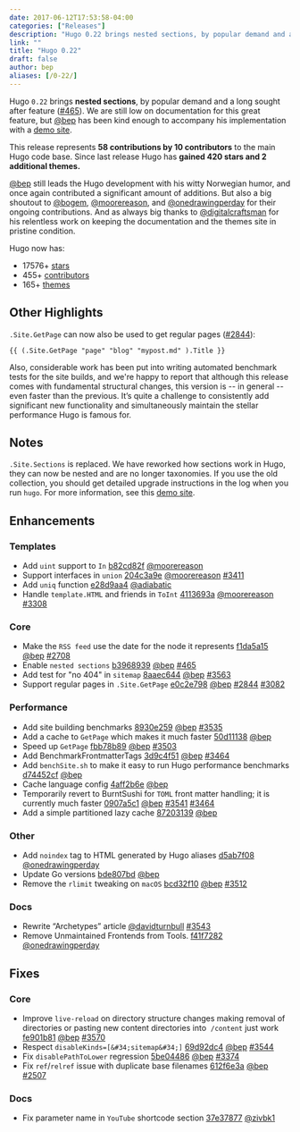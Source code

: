 ```yaml
---
date: 2017-06-12T17:53:58-04:00
categories: ["Releases"]
description: "Hugo 0.22 brings nested sections, by popular demand and a long sought after feature"
link: ""
title: "Hugo 0.22"
draft: false
author: bep
aliases: [/0-22/]
---
```



Hugo `0.22` brings **nested sections**, by popular demand and a long sought after feature ([#465](https://github.com/gohugoio/hugo/issues/465)).  We are still low on documentation for this great feature, but [@bep](https://github.com/bep)  has been kind enough to accompany his implementation with a [demo site](http://hugotest.bep.is/).

This release represents **58 contributions by 10 contributors** to the main Hugo code base. Since last release Hugo has **gained 420 stars and 2 additional themes.**

[@bep](https://github.com/bep) still leads the Hugo development with his witty Norwegian humor, and once again contributed a significant amount of additions. But also a big shoutout to [@bogem](https://github.com/bogem), [@moorereason](https://github.com/moorereason), and [@onedrawingperday](https://github.com/onedrawingperday) for their ongoing contributions. And as always big thanks to [@digitalcraftsman](https://github.com/digitalcraftsman) for his relentless work on keeping the documentation and the themes site in pristine condition.

Hugo now has:

* 17576&#43; [stars](https://github.com/gohugoio/hugo/stargazers)
* 455&#43; [contributors](https://github.com/gohugoio/hugo/graphs/contributors)
* 165&#43; [themes](http://themes.gohugo.io/)

## Other Highlights

`.Site.GetPage` can now also be used to get regular pages ([#2844](https://github.com/gohugoio/hugo/issues/2844)):

```
{{ (.Site.GetPage "page" "blog" "mypost.md" ).Title }}
```

Also, considerable work has been put into writing automated benchmark tests for the site builds, and we&#39;re happy to report that although this release comes with fundamental structural changes, this version is -- in general -- even faster than the previous. It’s quite a challenge to consistently add significant new functionality and simultaneously maintain the stellar performance Hugo is famous for. 


 
## Notes

`.Site.Sections` is replaced. We have reworked how sections work in Hugo, they can now be nested and are no longer taxonomies. If you use the old collection, you should get detailed upgrade instructions in the log when you run `hugo`. For more information, see this [demo site](http://hugotest.bep.is/). 

## Enhancements

### Templates

* Add `uint` support to `In` [b82cd82f](https://github.com/gohugoio/hugo/commit/b82cd82f1198a371ed94bda7faafe22813f4cb29) [@moorereason](https://github.com/moorereason) 
* Support interfaces in `union` [204c3a9e](https://github.com/gohugoio/hugo/commit/204c3a9e32fcf6617ede978e35d3e2e89a5b491c) [@moorereason](https://github.com/moorereason) [#3411](https://github.com/gohugoio/hugo/issues/3411) 
* Add `uniq` function [e28d9aa4](https://github.com/gohugoio/hugo/commit/e28d9aa42c3429d22fe254e69e4605aaf1e684f3) [@adiabatic](https://github.com/adiabatic) 
* Handle `template.HTML` and friends in `ToInt` [4113693a](https://github.com/gohugoio/hugo/commit/4113693ac1b275f3a40aa5c248269340ef9b57f6) [@moorereason](https://github.com/moorereason) [#3308](https://github.com/gohugoio/hugo/issues/3308) 


### Core

* Make the `RSS feed` use the date for the node it represents [f1da5a15](https://github.com/gohugoio/hugo/commit/f1da5a15a37666ee59350d6600a8c14c1383f5bc) [@bep](https://github.com/bep) [#2708](https://github.com/gohugoio/hugo/issues/2708) 
* Enable `nested sections` [b3968939](https://github.com/gohugoio/hugo/commit/b39689393ccb8434d9a57658a64b77568c718e99) [@bep](https://github.com/bep) [#465](https://github.com/gohugoio/hugo/issues/465) 
* Add test for &#34;no 404&#34; in `sitemap` [8aaec644](https://github.com/gohugoio/hugo/commit/8aaec644a90d09bd7f079d35d382f76bb4ed35db) [@bep](https://github.com/bep) [#3563](https://github.com/gohugoio/hugo/issues/3563) 
* Support regular pages in `.Site.GetPage` [e0c2e798](https://github.com/gohugoio/hugo/commit/e0c2e798201f75ae6e9a81a7442355288c2d141b) [@bep](https://github.com/bep) [#2844](https://github.com/gohugoio/hugo/issues/2844) 
[#3082](https://github.com/gohugoio/hugo/issues/3082) 

### Performance
* Add site building benchmarks [8930e259](https://github.com/gohugoio/hugo/commit/8930e259d78cba4041b550cc51a7f40bc91d7c20) [@bep](https://github.com/bep) [#3535](https://github.com/gohugoio/hugo/issues/3535) 
* Add a cache to `GetPage` which makes it much faster [50d11138](https://github.com/gohugoio/hugo/commit/50d11138f3e18b545c15fadf52f7b0b744bf3e7c) [@bep](https://github.com/bep) 
* Speed up `GetPage` [fbb78b89](https://github.com/gohugoio/hugo/commit/fbb78b89df8ccef8f0ab26af00aa45d35c1ee2cf) [@bep](https://github.com/bep) [#3503](https://github.com/gohugoio/hugo/issues/3503) 
* Add BenchmarkFrontmatterTags [3d9c4f51](https://github.com/gohugoio/hugo/commit/3d9c4f513b0443648d7e88995e351df1739646d2) [@bep](https://github.com/bep) [#3464](https://github.com/gohugoio/hugo/issues/3464) 
* Add `benchSite.sh` to make it easy to run Hugo performance benchmarks [d74452cf](https://github.com/gohugoio/hugo/commit/d74452cfe8f69a85ec83e05481e16bebf199a5cb) [@bep](https://github.com/bep) 
* Cache language config [4aff2b6e](https://github.com/gohugoio/hugo/commit/4aff2b6e7409a308f30cff1825fec02991e0d56a) [@bep](https://github.com/bep) 
* Temporarily revert to BurntSushi for `TOML` front matter handling; it is currently much faster [0907a5c1](https://github.com/gohugoio/hugo/commit/0907a5c1c293755e6bf297246f07888448d81f8b) [@bep](https://github.com/bep) [#3541](https://github.com/gohugoio/hugo/issues/3541) [#3464](https://github.com/gohugoio/hugo/issues/3464) 
* Add a simple partitioned lazy cache [87203139](https://github.com/gohugoio/hugo/commit/87203139c38e0b992c96d7b8a23c7730649c68e5) [@bep](https://github.com/bep) 

### Other

* Add `noindex` tag to HTML generated by Hugo aliases [d5ab7f08](https://github.com/gohugoio/hugo/commit/d5ab7f087d967b30e7de7d789e6ad3091b42f1f7) [@onedrawingperday](https://github.com/onedrawingperday) 
* Update Go versions [bde807bd](https://github.com/gohugoio/hugo/commit/bde807bd1e560fb4cc765c0fc22132db7f8a0801) [@bep](https://github.com/bep) 
* Remove the `rlimit` tweaking on `macOS` [bcd32f10](https://github.com/gohugoio/hugo/commit/bcd32f1086c8c604fb22a7496924e41cc46b1605) [@bep](https://github.com/bep) [#3512](https://github.com/gohugoio/hugo/issues/3512) 

### Docs
* Rewrite “Archetypes” article [@davidturnbull](https://github.com/davidturnbull) [#3543](https://github.com/gohugoio/hugo/pull/3543/) 
* Remove Unmaintained Frontends from Tools. [f41f7282](https://github.com/gohugoio/hugo/commit/f41f72822251c9a31031fd5b3dda585c57c8b028) [@onedrawingperday](https://github.com/onedrawingperday) 

## Fixes

### Core
* Improve `live-reload` on directory structure changes making removal of directories or pasting new content directories into  `/content` just work [fe901b81](https://github.com/gohugoio/hugo/commit/fe901b81191860b60e6fcb29f8ebf87baef2ee79) [@bep](https://github.com/bep) [#3570](https://github.com/gohugoio/hugo/issues/3570) 
* Respect `disableKinds=[&#34;sitemap&#34;]` [69d92dc4](https://github.com/gohugoio/hugo/commit/69d92dc49cb8ab9276ab013d427ba2d9aaf9135d) [@bep](https://github.com/bep) [#3544](https://github.com/gohugoio/hugo/issues/3544) 
* Fix `disablePathToLower` regression [5be04486](https://github.com/gohugoio/hugo/commit/5be0448635fdf5fe6b1ee673e869f2b9baf1a5c6) [@bep](https://github.com/bep) [#3374](https://github.com/gohugoio/hugo/issues/3374) 
* Fix `ref`/`relref` issue with duplicate base filenames [612f6e3a](https://github.com/gohugoio/hugo/commit/612f6e3afe0510c31f70f3621f3dc8ba609dade4) [@bep](https://github.com/bep) [#2507](https://github.com/gohugoio/hugo/issues/2507) 

### Docs

* Fix parameter name in `YouTube` shortcode section [37e37877](https://github.com/gohugoio/hugo/commit/37e378773fbc127863f2b7a389d5ce3a14674c73) [@zivbk1](https://github.com/zivbk1) 
